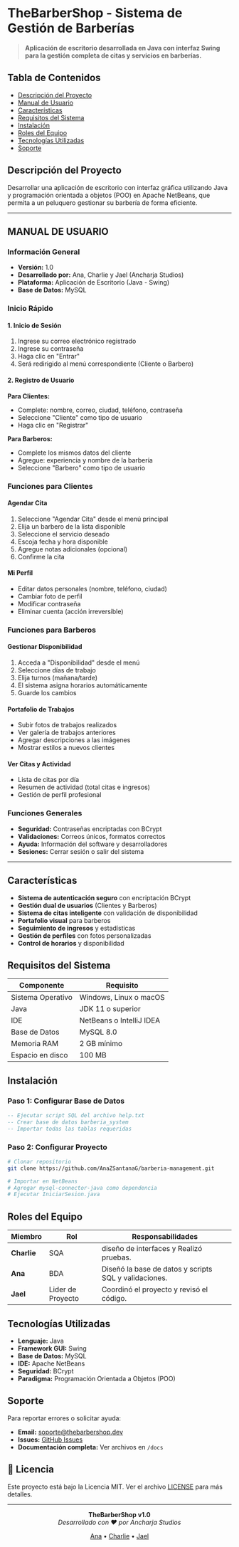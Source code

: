 # TheBarberShop - Sistema de Gestión de Barberías

> **Aplicación de escritorio desarrollada en Java con interfaz Swing para la gestión completa de citas y servicios en barberías.**

## Tabla de Contenidos

- [Descripción del Proyecto](#descripción-del-proyecto)
- [Manual de Usuario](#manual-de-usuario)
- [Características](#características)
- [Requisitos del Sistema](#requisitos-del-sistema)
- [Instalación](#instalación)
- [Roles del Equipo](#roles-del-equipo)
- [Tecnologías Utilizadas](#tecnologías-utilizadas)
- [Soporte](#soporte)

##  Descripción del Proyecto

Desarrollar una aplicación de escritorio con interfaz gráfica utilizando Java y programación orientada a objetos (POO) en Apache NetBeans, que permita a un peluquero gestionar su barbería de forma eficiente.

---

##  MANUAL DE USUARIO

### Información General
- **Versión:** 1.0
- **Desarrollado por:** Ana, Charlie y Jael (Ancharja Studios)
- **Plataforma:** Aplicación de Escritorio (Java - Swing)
- **Base de Datos:** MySQL

###  Inicio Rápido

#### 1. Inicio de Sesión
1. Ingrese su correo electrónico registrado
2. Ingrese su contraseña
3. Haga clic en "Entrar"
4. Será redirigido al menú correspondiente (Cliente o Barbero)

#### 2. Registro de Usuario

**Para Clientes:**
- Complete: nombre, correo, ciudad, teléfono, contraseña
- Seleccione "Cliente" como tipo de usuario
- Haga clic en "Registrar"

**Para Barberos:**
- Complete los mismos datos del cliente
- Agregue: experiencia y nombre de la barbería
- Seleccione "Barbero" como tipo de usuario

###  Funciones para Clientes

#### Agendar Cita
1. Seleccione "Agendar Cita" desde el menú principal
2. Elija un barbero de la lista disponible
3. Seleccione el servicio deseado
4. Escoja fecha y hora disponible
5. Agregue notas adicionales (opcional)
6. Confirme la cita

#### Mi Perfil
- Editar datos personales (nombre, teléfono, ciudad)
- Cambiar foto de perfil
- Modificar contraseña
- Eliminar cuenta (acción irreversible)

###  Funciones para Barberos

#### Gestionar Disponibilidad
1. Acceda a "Disponibilidad" desde el menú
2. Seleccione días de trabajo
3. Elija turnos (mañana/tarde)
4. El sistema asigna horarios automáticamente
5. Guarde los cambios

#### Portafolio de Trabajos
- Subir fotos de trabajos realizados
- Ver galería de trabajos anteriores
- Agregar descripciones a las imágenes
- Mostrar estilos a nuevos clientes

#### Ver Citas y Actividad
- Lista de citas por día
- Resumen de actividad (total citas e ingresos)
- Gestión de perfil profesional

###  Funciones Generales
- **Seguridad:** Contraseñas encriptadas con BCrypt
- **Validaciones:** Correos únicos, formatos correctos
- **Ayuda:** Información del software y desarrolladores
- **Sesiones:** Cerrar sesión o salir del sistema

---

##  Características

-  **Sistema de autenticación seguro** con encriptación BCrypt
-  **Gestión dual de usuarios** (Clientes y Barberos)
-  **Sistema de citas inteligente** con validación de disponibilidad
-  **Portafolio visual** para barberos
-  **Seguimiento de ingresos** y estadísticas
-  **Gestión de perfiles** con fotos personalizadas
-  **Control de horarios** y disponibilidad

##  Requisitos del Sistema

| Componente | Requisito |
|------------|-----------|
| Sistema Operativo | Windows, Linux o macOS |
| Java | JDK 11 o superior |
| IDE | NetBeans o IntelliJ IDEA |
| Base de Datos | MySQL 8.0 |
| Memoria RAM | 2 GB mínimo |
| Espacio en disco | 100 MB |

##  Instalación

### Paso 1: Configurar Base de Datos
```sql
-- Ejecutar script SQL del archivo help.txt
-- Crear base de datos barberia_system
-- Importar todas las tablas requeridas
```

### Paso 2: Configurar Proyecto
```bash
# Clonar repositorio
git clone https://github.com/AnaZSantanaG/barberia-management.git

# Importar en NetBeans
# Agregar mysql-connector-java como dependencia
# Ejecutar IniciarSesion.java
```


##  Roles del Equipo

| Miembro | Rol | Responsabilidades |
|---------|-----|------------------|
| **Charlie** | SQA | diseño de interfaces y Realizó pruebas. |
| **Ana** | BDA | Diseñó la base de datos y scripts SQL y validaciones. |
| **Jael** | Lider de Proyecto | Coordinó el proyecto y revisó el código. |

##  Tecnologías Utilizadas

- **Lenguaje:** Java
- **Framework GUI:** Swing
- **Base de Datos:** MySQL
- **IDE:** Apache NetBeans
- **Seguridad:** BCrypt
- **Paradigma:** Programación Orientada a Objetos (POO)

##  Soporte

Para reportar errores o solicitar ayuda:

-  **Email:** soporte@thebarbershop.dev
-  **Issues:** [GitHub Issues](https://github.com/AnaZSantanaG/barberia-management.git/issues)
-  **Documentación completa:** Ver archivos en `/docs`

## 📄 Licencia

Este proyecto está bajo la Licencia MIT. Ver el archivo [LICENSE](LICENSE) para más detalles.

---

<div align="center">

**TheBarberShop v1.0**  
*Desarrollado con ❤️ por Ancharja Studios*

[Ana](https://github.com/AnaZSantanaG) • [Charlie](https://github.com/charlielangumas) • [Jael](https://github.com/Jaeljc)

</div>
